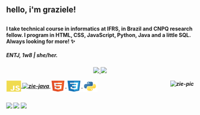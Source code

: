 <h2> hello, i'm graziele!<h2>

<h4>
I take technical course in informatics at IFRS, in Brazil and CNPQ research fellow. I program in HTML, CSS, JavaScript, Python, Java and a little SQL. Always looking for more! ✨
<h4>
    
<h5> ENTJ, 1w8 | she/her.
<h5>
    
<div align="center">
  <a href="https://github.com/grazielesz">
  <img height="150em" src="https://github-readme-stats.vercel.app/api?username=grazielesz&show_icons=true&theme=synthwave&include_all_commits=true&count_private=true"/>
  <img height="150em" src="https://github-readme-stats.vercel.app/api/top-langs/?username=grazielesz&layout=compact&langs_count=7&theme=synthwave"/>
</div> 
    
<div style="display: inline_block"><br>
  <img align="center" alt="zie-script" height="30" width="40" src="https://raw.githubusercontent.com/devicons/devicon/master/icons/javascript/javascript-plain.svg">
  <img align="center" alt="zie-java" height="40" width="40" src="https://cdn.jsdelivr.net/gh/devicons/devicon/icons/java/java-original.svg" />
  <img align="center" alt="zie-HTML" height="30" width="40" src="https://raw.githubusercontent.com/devicons/devicon/master/icons/html5/html5-original.svg">
  <img align="center" alt="zie-CSS" height="30" width="40" src="https://raw.githubusercontent.com/devicons/devicon/master/icons/css3/css3-original.svg">
  <img align="center" alt="zie-python" height="30" width="40" src="https://raw.githubusercontent.com/devicons/devicon/master/icons/python/python-original.svg">
  <img align="right" alt="zie-pic" height="100" src="https://64.media.tumblr.com/e4c2587b31298bbe24305c0ccf71258d/1a5acf95be280cdc-fd/s540x810/8c49c6be8a910e8ab7f8fee39dfe8d8dc0294632.gifv">
</div>
  
  ##
 
<div> 
  <a href="https://instagram.com/grazielesz_" target="_blank"><img src="https://img.shields.io/badge/-Instagram-%23E4405F?style=for-the-badge&logo=instagram&logoColor=white" target="_blank"></a>
  <a href = "mailto:grazilopesouza3@gmail.com"><img src="https://img.shields.io/badge/-Gmail-%23333?style=for-the-badge&logo=gmail&logoColor=white" target="_blank"></a>
  <a href ="https://open.spotify.com/user/grazilopesouza?si=e4a0da350b4c4b8d"><img src="https://img.shields.io/badge/Spotify-1ED760?&style=for-the-badge&logo=spotify&logoColor=white" target="_blank"></a>
</div>
